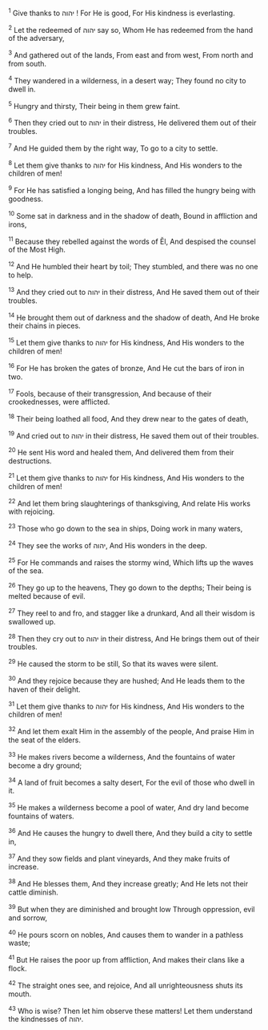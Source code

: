 <sup>1</sup> Give thanks to יהוה ! For He is good, For His kindness is everlasting.

<sup>2</sup> Let the redeemed of יהוה say so, Whom He has redeemed from the hand of the adversary,

<sup>3</sup> And gathered out of the lands, From east and from west, From north and from south.

<sup>4</sup> They wandered in a wilderness, in a desert way; They found no city to dwell in.

<sup>5</sup> Hungry and thirsty, Their being in them grew faint.

<sup>6</sup> Then they cried out to יהוה in their distress, He delivered them out of their troubles.

<sup>7</sup> And He guided them by the right way, To go to a city to settle.

<sup>8</sup> Let them give thanks to יהוה for His kindness, And His wonders to the children of men!

<sup>9</sup> For He has satisfied a longing being, And has filled the hungry being with goodness.

<sup>10</sup> Some sat in darkness and in the shadow of death, Bound in affliction and irons,

<sup>11</sup> Because they rebelled against the words of Ĕl, And despised the counsel of the Most High.

<sup>12</sup> And He humbled their heart by toil; They stumbled, and there was no one to help.

<sup>13</sup> And they cried out to יהוה in their distress, And He saved them out of their troubles.

<sup>14</sup> He brought them out of darkness and the shadow of death, And He broke their chains in pieces.

<sup>15</sup> Let them give thanks to יהוה for His kindness, And His wonders to the children of men!

<sup>16</sup> For He has broken the gates of bronze, And He cut the bars of iron in two.

<sup>17</sup> Fools, because of their transgression, And because of their crookednesses, were afflicted.

<sup>18</sup> Their being loathed all food, And they drew near to the gates of death,

<sup>19</sup> And cried out to יהוה in their distress, He saved them out of their troubles.

<sup>20</sup> He sent His word and healed them, And delivered them from their destructions.

<sup>21</sup> Let them give thanks to יהוה for His kindness, And His wonders to the children of men!

<sup>22</sup> And let them bring slaughterings of thanksgiving, And relate His works with rejoicing.

<sup>23</sup> Those who go down to the sea in ships, Doing work in many waters,

<sup>24</sup> They see the works of יהוה, And His wonders in the deep.

<sup>25</sup> For He commands and raises the stormy wind, Which lifts up the waves of the sea.

<sup>26</sup> They go up to the heavens, They go down to the depths; Their being is melted because of evil.

<sup>27</sup> They reel to and fro, and stagger like a drunkard, And all their wisdom is swallowed up.

<sup>28</sup> Then they cry out to יהוה in their distress, And He brings them out of their troubles.

<sup>29</sup> He caused the storm to be still, So that its waves were silent.

<sup>30</sup> And they rejoice because they are hushed; And He leads them to the haven of their delight.

<sup>31</sup> Let them give thanks to יהוה for His kindness, And His wonders to the children of men!

<sup>32</sup> And let them exalt Him in the assembly of the people, And praise Him in the seat of the elders.

<sup>33</sup> He makes rivers become a wilderness, And the fountains of water become a dry ground;

<sup>34</sup> A land of fruit becomes a salty desert, For the evil of those who dwell in it.

<sup>35</sup> He makes a wilderness become a pool of water, And dry land become fountains of waters.

<sup>36</sup> And He causes the hungry to dwell there, And they build a city to settle in,

<sup>37</sup> And they sow fields and plant vineyards, And they make fruits of increase.

<sup>38</sup> And He blesses them, And they increase greatly; And He lets not their cattle diminish.

<sup>39</sup> But when they are diminished and brought low Through oppression, evil and sorrow,

<sup>40</sup> He pours scorn on nobles, And causes them to wander in a pathless waste;

<sup>41</sup> But He raises the poor up from affliction, And makes their clans like a flock.

<sup>42</sup> The straight ones see, and rejoice, And all unrighteousness shuts its mouth.

<sup>43</sup> Who is wise? Then let him observe these matters! Let them understand the kindnesses of יהוה.

